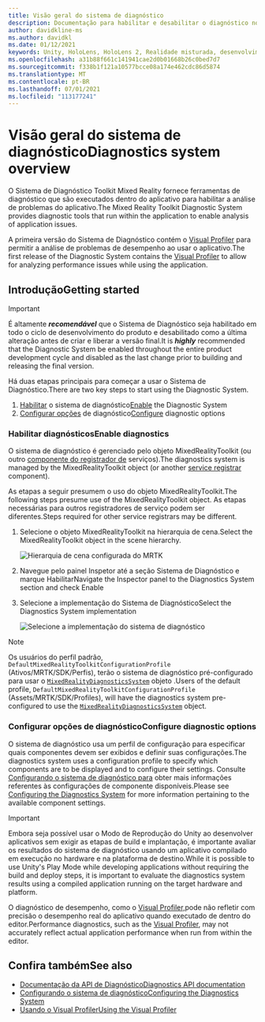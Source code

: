 ```yaml
---
title: Visão geral do sistema de diagnóstico
description: Documentação para habilitar e desabilitar o diagnóstico no MRTK
author: davidkline-ms
ms.author: davidkl
ms.date: 01/12/2021
keywords: Unity, HoloLens, HoloLens 2, Realidade misturada, desenvolvimento, MRTK,
ms.openlocfilehash: a31b88f661c141941cae2d0b01668b26c0bed7d7
ms.sourcegitcommit: f338b1f121a10577bcce08a174e462cdc86d5874
ms.translationtype: MT
ms.contentlocale: pt-BR
ms.lasthandoff: 07/01/2021
ms.locfileid: "113177241"
---
```

# <a name="diagnostics-system-overview"></a><span data-ttu-id="366bb-104">Visão geral do sistema de diagnóstico</span><span class="sxs-lookup"><span data-stu-id="366bb-104">Diagnostics system overview</span></span>

<span data-ttu-id="366bb-105">O Sistema de Diagnóstico Toolkit Mixed Reality fornece ferramentas de diagnóstico que são executados dentro do aplicativo para habilitar a análise de problemas do aplicativo.</span><span class="sxs-lookup"><span data-stu-id="366bb-105">The Mixed Reality Toolkit Diagnostic System provides diagnostic tools that run within the application to enable analysis of application issues.</span></span>

<span data-ttu-id="366bb-106">A primeira versão do Sistema de Diagnóstico contém o [Visual Profiler](using-visual-profiler.md) para permitir a análise de problemas de desempenho ao usar o aplicativo.</span><span class="sxs-lookup"><span data-stu-id="366bb-106">The first release of the Diagnostic System contains the [Visual Profiler](using-visual-profiler.md) to allow for analyzing performance issues while using the application.</span></span>

## <a name="getting-started"></a><span data-ttu-id="366bb-107">Introdução</span><span class="sxs-lookup"><span data-stu-id="366bb-107">Getting started</span></span>

> [!IMPORTANT]
> <span data-ttu-id="366bb-108">É altamente **_recomendável_** que o Sistema de Diagnóstico seja habilitado em todo o ciclo de desenvolvimento do produto e desabilitado como a última alteração antes de criar e liberar a versão final.</span><span class="sxs-lookup"><span data-stu-id="366bb-108">It is **_highly_** recommended that the Diagnostic System be enabled throughout the entire product development cycle and disabled as the last change prior to building and releasing the final version.</span></span>

<span data-ttu-id="366bb-109">Há duas etapas principais para começar a usar o Sistema de Diagnóstico.</span><span class="sxs-lookup"><span data-stu-id="366bb-109">There are two key steps to start using the Diagnostic System.</span></span>

1. <span data-ttu-id="366bb-110">[Habilitar](#enable-diagnostics) o sistema de diagnóstico</span><span class="sxs-lookup"><span data-stu-id="366bb-110">[Enable](#enable-diagnostics) the Diagnostic System</span></span>
2. <span data-ttu-id="366bb-111">[Configurar opções](#configure-diagnostic-options) de diagnóstico</span><span class="sxs-lookup"><span data-stu-id="366bb-111">[Configure](#configure-diagnostic-options) diagnostic options</span></span>

### <a name="enable-diagnostics"></a><span data-ttu-id="366bb-112">Habilitar diagnósticos</span><span class="sxs-lookup"><span data-stu-id="366bb-112">Enable diagnostics</span></span>

<span data-ttu-id="366bb-113">O sistema de diagnóstico é gerenciado pelo objeto MixedRealityToolkit (ou outro [componente do registrador de](xref:Microsoft.MixedReality.Toolkit.IMixedRealityServiceRegistrar) serviços).</span><span class="sxs-lookup"><span data-stu-id="366bb-113">The diagnostics system is managed by the MixedRealityToolkit object (or another [service registrar](xref:Microsoft.MixedReality.Toolkit.IMixedRealityServiceRegistrar) component).</span></span>

<span data-ttu-id="366bb-114">As etapas a seguir presumem o uso do objeto MixedRealityToolkit.</span><span class="sxs-lookup"><span data-stu-id="366bb-114">The following steps presume use of the MixedRealityToolkit object.</span></span> <span data-ttu-id="366bb-115">As etapas necessárias para outros registradores de serviço podem ser diferentes.</span><span class="sxs-lookup"><span data-stu-id="366bb-115">Steps required for other service registrars may be different.</span></span>

1. <span data-ttu-id="366bb-116">Selecione o objeto MixedRealityToolkit na hierarquia de cena.</span><span class="sxs-lookup"><span data-stu-id="366bb-116">Select the MixedRealityToolkit object in the scene hierarchy.</span></span>

    ![Hierarquia de cena configurada do MRTK](../images/MRTK_ConfiguredHierarchy.png)

1. <span data-ttu-id="366bb-118">Navegue pelo painel Inspetor até a seção Sistema de Diagnóstico e marque Habilitar</span><span class="sxs-lookup"><span data-stu-id="366bb-118">Navigate the Inspector panel to the Diagnostics System section and check Enable</span></span>
1. <span data-ttu-id="366bb-119">Selecione a implementação do Sistema de Diagnóstico</span><span class="sxs-lookup"><span data-stu-id="366bb-119">Select the Diagnostics System implementation</span></span>

    ![Selecione a implementação do sistema de diagnóstico](../images/diagnostics/DiagnosticsSelectSystemType.png)

> [!NOTE]
> <span data-ttu-id="366bb-121">Os usuários do perfil padrão, `DefaultMixedRealityToolkitConfigurationProfile` (Ativos/MRTK/SDK/Perfis), terão o sistema de diagnóstico pré-configurado para usar o [`MixedRealityDiagnosticsSystem`](xref:Microsoft.MixedReality.Toolkit.Diagnostics.MixedRealityDiagnosticsSystem) objeto .</span><span class="sxs-lookup"><span data-stu-id="366bb-121">Users of the default profile, `DefaultMixedRealityToolkitConfigurationProfile` (Assets/MRTK/SDK/Profiles), will have the diagnostics system pre-configured to use the [`MixedRealityDiagnosticsSystem`](xref:Microsoft.MixedReality.Toolkit.Diagnostics.MixedRealityDiagnosticsSystem) object.</span></span>

### <a name="configure-diagnostic-options"></a><span data-ttu-id="366bb-122">Configurar opções de diagnóstico</span><span class="sxs-lookup"><span data-stu-id="366bb-122">Configure diagnostic options</span></span>

<span data-ttu-id="366bb-123">O sistema de diagnóstico usa um perfil de configuração para especificar quais componentes devem ser exibidos e definir suas configurações.</span><span class="sxs-lookup"><span data-stu-id="366bb-123">The diagnostics system uses a configuration profile to specify which components are to be displayed and to configure their settings.</span></span> <span data-ttu-id="366bb-124">Consulte [Configurando o sistema de diagnóstico para](configuring-diagnostics.md) obter mais informações referentes às configurações de componente disponíveis.</span><span class="sxs-lookup"><span data-stu-id="366bb-124">Please see [Configuring the Diagnostics System](configuring-diagnostics.md) for more information pertaining to the available component settings.</span></span>

> [!IMPORTANT]
> <span data-ttu-id="366bb-125">Embora seja possível usar o Modo de Reprodução do Unity ao desenvolver aplicativos sem exigir as etapas de build e implantação, é importante avaliar os resultados do sistema de diagnóstico usando um aplicativo compilado em execução no hardware e na plataforma de destino.</span><span class="sxs-lookup"><span data-stu-id="366bb-125">While it is possible to use Unity's Play Mode while developing applications without requiring the build and deploy steps, it is important to evaluate the diagnostics system results using a compiled application running on the target hardware and platform.</span></span>
>
> <span data-ttu-id="366bb-126">O diagnóstico de desempenho, como o [Visual Profiler,](using-visual-profiler.md)pode não refletir com precisão o desempenho real do aplicativo quando executado de dentro do editor.</span><span class="sxs-lookup"><span data-stu-id="366bb-126">Performance diagnostics, such as the [Visual Profiler](using-visual-profiler.md), may not accurately reflect actual application performance when run from within the editor.</span></span>

## <a name="see-also"></a><span data-ttu-id="366bb-127">Confira também</span><span class="sxs-lookup"><span data-stu-id="366bb-127">See also</span></span>

- [<span data-ttu-id="366bb-128">Documentação da API de Diagnóstico</span><span class="sxs-lookup"><span data-stu-id="366bb-128">Diagnostics API documentation</span></span>](xref:Microsoft.MixedReality.Toolkit.Diagnostics)
- [<span data-ttu-id="366bb-129">Configurando o sistema de diagnóstico</span><span class="sxs-lookup"><span data-stu-id="366bb-129">Configuring the Diagnostics System</span></span>](configuring-diagnostics.md)
- [<span data-ttu-id="366bb-130">Usando o Visual Profiler</span><span class="sxs-lookup"><span data-stu-id="366bb-130">Using the Visual Profiler</span></span>](using-visual-profiler.md)
